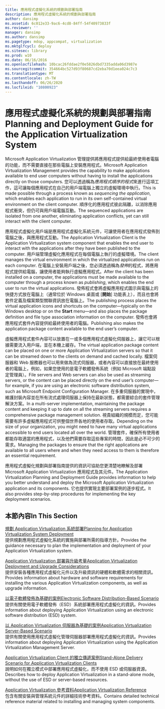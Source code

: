 ```yaml
---
title: 應用程式虛擬化系統的規劃與部署指南
description: 應用程式虛擬化系統的規劃與部署指南
author: dansimp
ms.assetid: 6c012e33-9ac6-4cd8-84ff-54f40973833f
ms.reviewer: ''
manager: dansimp
ms.author: dansimp
ms.pagetype: mdop, appcompat, virtualization
ms.mktglfcycl: deploy
ms.sitesec: library
ms.prod: w10
ms.date: 06/16/2016
ms.openlocfilehash: 10bcac26fddae2f0e5826dbd7335adda06d3987e
ms.sourcegitcommit: 354664bc527d93f80687cd2eba70d1eea024c7c3
ms.translationtype: MT
ms.contentlocale: zh-TW
ms.lasthandoff: 06/26/2020
ms.locfileid: "10800923"
---
```

# <span data-ttu-id="37e2b-103">應用程式虛擬化系統的規劃與部署指南</span><span class="sxs-lookup"><span data-stu-id="37e2b-103">Planning and Deployment Guide for the Application Virtualization System</span></span>


<span data-ttu-id="37e2b-104">Microsoft Application Virtualization 管理提供將應用程式提供給最終使用者電腦的功能，而不需要直接在那些電腦上安裝應用程式。</span><span class="sxs-lookup"><span data-stu-id="37e2b-104">Microsoft Application Virtualization Management provides the capability to make applications available to end user computers without having to install the applications directly on those computers.</span></span> <span data-ttu-id="37e2b-105">您可以透過稱為*應用程式順序的程式*來進行這項工作，這可讓每個應用程式在自己的用戶端電腦上獨立的虛擬環境中執行。</span><span class="sxs-lookup"><span data-stu-id="37e2b-105">This is made possible through a process known as *sequencing the application*, which enables each application to run in its own self-contained virtual environment on the client computer.</span></span> <span data-ttu-id="37e2b-106">順序化的應用程式彼此隔離，以消除應用程式衝突，但仍可與用戶端電腦互動。</span><span class="sxs-lookup"><span data-stu-id="37e2b-106">The sequenced applications are isolated from one another, eliminating application conflicts, yet can still interact with the client computer.</span></span>

<span data-ttu-id="37e2b-107">應用程式虛擬化用戶端是應用程式虛擬化系統元件，可讓使用者在應用程式發佈到電腦之後，與應用程式互動。</span><span class="sxs-lookup"><span data-stu-id="37e2b-107">The Application Virtualization Client is the Application Virtualization system component that enables the end user to interact with the applications after they have been published to the computer.</span></span> <span data-ttu-id="37e2b-108">用戶端管理虛擬化應用程式在每個電腦上執行的虛擬環境。</span><span class="sxs-lookup"><span data-stu-id="37e2b-108">The client manages the virtual environment in which the virtualized applications run on each computer.</span></span> <span data-ttu-id="37e2b-109">在電腦上安裝用戶端之後，您必須透過稱為*發佈*的程式，將應用程式提供給電腦，讓使用者能夠執行虛擬應用程式。</span><span class="sxs-lookup"><span data-stu-id="37e2b-109">After the client has been installed on a computer, the applications must be made available to the computer through a process known as *publishing*, which enables the end user to run the virtual applications.</span></span> <span data-ttu-id="37e2b-110">發佈程式會將虛擬應用程式圖示與電腦上的快捷方式放在電腦上（通常位於 Windows 桌面或 [**開始**] 功能表上），而且也會將套件定義及檔案類型關聯資訊放在電腦上。</span><span class="sxs-lookup"><span data-stu-id="37e2b-110">The publishing process places the virtual application icons and shortcuts on the computer—typically on the Windows desktop or on the **Start** menu—and also places the package definition and file type association information on the computer.</span></span> <span data-ttu-id="37e2b-111">發佈也會將應用程式套件內容提供給最終使用者的電腦。</span><span class="sxs-lookup"><span data-stu-id="37e2b-111">Publishing also makes the application package content available to the end user’s computer.</span></span>

<span data-ttu-id="37e2b-112">虛擬應用程式套件內容可以放置在一或多個應用程式虛擬化伺服器上，讓它可以根據需要流入用戶端，並在本機上緩存。</span><span class="sxs-lookup"><span data-stu-id="37e2b-112">The virtual application package content can be placed on one or more Application Virtualization servers so that it can be streamed down to the clients on demand and cached locally.</span></span> <span data-ttu-id="37e2b-113">檔案伺服器和 Web 服務器也可以用來做為流式伺服器，或者內容可以直接放在最終使用者的電腦上，例如，如果您使用的是電子軟體發佈系統（例如 Microsoft 端點設定管理員）。</span><span class="sxs-lookup"><span data-stu-id="37e2b-113">File servers and Web servers can also be used as streaming servers, or the content can be placed directly on the end user’s computer—for example, if you are using an electronic software distribution system, such as Microsoft Endpoint Configuration Manager.</span></span> <span data-ttu-id="37e2b-114">在多重伺服器的實現中，維護封裝內容並在所有流式處理伺服器上保持在最新狀態，都需要綜合的套件管理解決方案。</span><span class="sxs-lookup"><span data-stu-id="37e2b-114">In a multi-server implementation, maintaining the package content and keeping it up to date on all the streaming servers requires a comprehensive package management solution.</span></span> <span data-ttu-id="37e2b-115">視貴組織的規模而定，您可能需要有許多虛擬應用程式可供整個世界各地的使用者存取。</span><span class="sxs-lookup"><span data-stu-id="37e2b-115">Depending on the size of your organization, you might need to have many virtual applications accessible to end users located all over the world.</span></span> <span data-ttu-id="37e2b-116">管理套件，確保所有使用者都能存取適當的應用程式，以及他們需要存取這些專案的時間，因此是必不可少的需求。</span><span class="sxs-lookup"><span data-stu-id="37e2b-116">Managing the packages to ensure that the right applications are available to all users where and when they need access to them is therefore an essential requirement.</span></span>

<span data-ttu-id="37e2b-117">應用程式虛擬化規劃與部署指南提供的資訊可協助您更清楚地瞭解及部署 Microsoft Application Virtualization 應用程式及其元件。</span><span class="sxs-lookup"><span data-stu-id="37e2b-117">The Application Virtualization Planning and Deployment Guide provides information to help you better understand and deploy the Microsoft Application Virtualization application and its components.</span></span> <span data-ttu-id="37e2b-118">它也提供實現主要部署案例的逐步程式。</span><span class="sxs-lookup"><span data-stu-id="37e2b-118">It also provides step-by-step procedures for implementing the key deployment scenarios.</span></span>

## <span data-ttu-id="37e2b-119">本節內容</span><span class="sxs-lookup"><span data-stu-id="37e2b-119">In This Section</span></span>


<a href="" id="planning-for-application-virtualization-system-deployment"></a>[<span data-ttu-id="37e2b-120">規劃 Application Virtualization 系統部署</span><span class="sxs-lookup"><span data-stu-id="37e2b-120">Planning for Application Virtualization System Deployment</span></span>](planning-for-application-virtualization-system-deployment.md)  
<span data-ttu-id="37e2b-121">提供規劃應用程式虛擬化系統的實施與部署所需的指導方針。</span><span class="sxs-lookup"><span data-stu-id="37e2b-121">Provides the guidance necessary to plan the implementation and deployment of your Application Virtualization system.</span></span>

<a href="" id="application-virtualization-deployment-and-upgrade-considerations"></a>[<span data-ttu-id="37e2b-122">Application Virtualization 部署與升級考量</span><span class="sxs-lookup"><span data-stu-id="37e2b-122">Application Virtualization Deployment and Upgrade Considerations</span></span>](application-virtualization-deployment-and-upgrade-considerations.md)  
<span data-ttu-id="37e2b-123">提供安裝各種應用程式虛擬化元件以及升級資訊的硬體和軟體需求的相關資訊。</span><span class="sxs-lookup"><span data-stu-id="37e2b-123">Provides information about hardware and software requirements for installing the various Application Virtualization components, as well as upgrade information.</span></span>

<a href="" id="electronic-software-distribution-based-scenario"></a>[<span data-ttu-id="37e2b-124">以電子軟體發佈為基礎的案例</span><span class="sxs-lookup"><span data-stu-id="37e2b-124">Electronic Software Distribution-Based Scenario</span></span>](electronic-software-distribution-based-scenario.md)  
<span data-ttu-id="37e2b-125">提供有關使用電子軟體發佈（ESD）系統部署應用程式虛擬化的資訊。</span><span class="sxs-lookup"><span data-stu-id="37e2b-125">Provides information about deploying Application Virtualization using an electronic software distribution (ESD) system.</span></span>

<a href="" id="application-virtualization-server-based-scenario"></a>[<span data-ttu-id="37e2b-126">以 Application Virtualization 伺服器為基礎的案例</span><span class="sxs-lookup"><span data-stu-id="37e2b-126">Application Virtualization Server-Based Scenario</span></span>](application-virtualization-server-based-scenario.md)  
<span data-ttu-id="37e2b-127">提供有關使用應用程式虛擬化管理伺服器部署應用程式虛擬化的資訊。</span><span class="sxs-lookup"><span data-stu-id="37e2b-127">Provides information about deploying Application Virtualization using the Application Virtualization Management Server.</span></span>

<a href="" id="stand-alone-delivery-scenario-for-application-virtualization-clients"></a>[<span data-ttu-id="37e2b-128">Application Virtualization Client 的獨立傳遞案例</span><span class="sxs-lookup"><span data-stu-id="37e2b-128">Stand-Alone Delivery Scenario for Application Virtualization Clients</span></span>](stand-alone-delivery-scenario-for-application-virtualization-clients.md)  
<span data-ttu-id="37e2b-129">說明如何在獨立模式中部署應用程式虛擬化，而不使用 ESD 或伺服器資源。</span><span class="sxs-lookup"><span data-stu-id="37e2b-129">Describes how to deploy Application Virtualization in a stand-alone mode, without the use of ESD or server-based resources.</span></span>

<a href="" id="application-virtualization-reference"></a>[<span data-ttu-id="37e2b-130">Application Virtualization 參考資料</span><span class="sxs-lookup"><span data-stu-id="37e2b-130">Application Virtualization Reference</span></span>](application-virtualization-reference.md)  
<span data-ttu-id="37e2b-131">包含有關安裝與管理系統元件的詳細技術參考資料。</span><span class="sxs-lookup"><span data-stu-id="37e2b-131">Contains detailed technical reference material related to installing and managing system components.</span></span>

 

 





